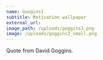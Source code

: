 ```yaml
---
name: Googins1
subtitle: Motivation wallpaper
external_url:
image_path: /uploads/goggins3.png
image: /uploads/goggins3_small.png
---
```


Quote from David Goggins.